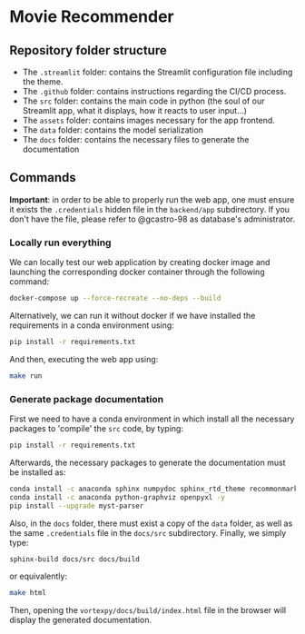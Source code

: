 # Movie Recommender

## Repository folder structure

* The ``.streamlit`` folder: contains the Streamlit configuration 
file including the theme.
* The ``.github`` folder: contains instructions regarding the CI/CD process.
* The ``src`` folder: contains the main code in python (the soul of our 
Streamlit app, what it displays, how it reacts to user input...)
* The ``assets`` folder: contains images necessary for the app frontend.
* The ``data`` folder: contains the model serialization
* The ``docs`` folder: contains the necessary files
to generate the documentation

## Commands

**Important**: in order to be able to properly run the web app, one must 
ensure it exists the ``.credentials`` hidden file in the ``backend/app``
subdirectory. If you don't have the file, please refer to @gcastro-98
as database's administrator.

### Locally run everything

We can locally test our web application by creating docker image and 
launching the corresponding docker container through the following command:
```bash
docker-compose up --force-recreate --no-deps --build
```

Alternatively, we can run it without docker if we have installed the 
requirements in a conda environment using:
```bash
pip install -r requirements.txt
```
And then, executing the web app using:
```bash
make run
```

### Generate package documentation

First we need to have a conda environment in which install all the 
necessary packages to 'compile' the ``src`` code, by typing:
```bash
pip install -r requirements.txt
```
Afterwards, the necessary packages to generate the documentation must be 
installed as:
```bash
conda install -c anaconda sphinx numpydoc sphinx_rtd_theme recommonmark -y
conda install -c anaconda python-graphviz openpyxl -y
pip install --upgrade myst-parser
```

Also, in the ``docs`` folder, there must exist a copy of the ``data`` folder, 
as well as the same ``.credentials`` file in the ``docs/src`` subdirectory.
Finally, we simply type:
```bash
sphinx-build docs/src docs/build
```
or equivalently:
```bash
make html
```

Then, opening the ``vortexpy/docs/build/index.html`` file in the browser
will display the generated documentation.